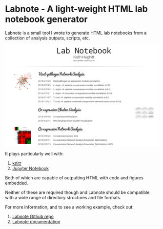 Labnote - A light-weight HTML lab notebook generator
====================================================

Labnote is a small tool I wrote to generate HTML lab notebooks from a
collection of analysis outputs, scripts, etc.

![Labnote notebook screenshot](example_notebook.png)

It plays particularly well with:

1. [knitr](http://yihui.name/knitr/)
2. [Jupyter Notebook](http://jupyter.org/)

Both of which are capable of outputting HTML with code and figures embedded.

Neither of these are required though and Labnote should be compatible with a
wide range of directory structures and file formats.

For more information, and to see a working example, check out:

1. [Labnote Github repo](https://github.com/khughitt/labnote)
2. [Labnote documentation](labnote.readthedocs.org)

